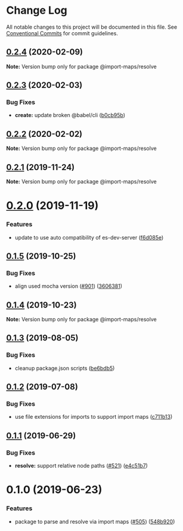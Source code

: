 # Change Log

All notable changes to this project will be documented in this file.
See [Conventional Commits](https://conventionalcommits.org) for commit guidelines.

## [0.2.4](https://github.com/open-wc/open-wc/compare/@import-maps/resolve@0.2.3...@import-maps/resolve@0.2.4) (2020-02-09)

**Note:** Version bump only for package @import-maps/resolve





## [0.2.3](https://github.com/open-wc/open-wc/compare/@import-maps/resolve@0.2.2...@import-maps/resolve@0.2.3) (2020-02-03)


### Bug Fixes

* **create:** update broken @babel/cli ([b0cb95b](https://github.com/open-wc/open-wc/commit/b0cb95b650e3aae3d04ddf1879b5eec62abe7d00))





## [0.2.2](https://github.com/open-wc/open-wc/compare/@import-maps/resolve@0.2.1...@import-maps/resolve@0.2.2) (2020-02-02)

**Note:** Version bump only for package @import-maps/resolve





## [0.2.1](https://github.com/open-wc/open-wc/compare/@import-maps/resolve@0.2.0...@import-maps/resolve@0.2.1) (2019-11-24)

**Note:** Version bump only for package @import-maps/resolve





# [0.2.0](https://github.com/open-wc/open-wc/compare/@import-maps/resolve@0.1.5...@import-maps/resolve@0.2.0) (2019-11-19)


### Features

* update to use auto compatibility of es-dev-server ([f6d085e](https://github.com/open-wc/open-wc/commit/f6d085eda5a05391d1a464b9e49222c78194b0d9))





## [0.1.5](https://github.com/open-wc/open-wc/compare/@import-maps/resolve@0.1.4...@import-maps/resolve@0.1.5) (2019-10-25)


### Bug Fixes

* align used mocha version ([#901](https://github.com/open-wc/open-wc/issues/901)) ([3606381](https://github.com/open-wc/open-wc/commit/3606381))





## [0.1.4](https://github.com/open-wc/open-wc/compare/@import-maps/resolve@0.1.3...@import-maps/resolve@0.1.4) (2019-10-23)

**Note:** Version bump only for package @import-maps/resolve





## [0.1.3](https://github.com/open-wc/open-wc/compare/@import-maps/resolve@0.1.2...@import-maps/resolve@0.1.3) (2019-08-05)


### Bug Fixes

* cleanup package.json scripts ([be6bdb5](https://github.com/open-wc/open-wc/commit/be6bdb5))





## [0.1.2](https://github.com/open-wc/open-wc/compare/@import-maps/resolve@0.1.1...@import-maps/resolve@0.1.2) (2019-07-08)


### Bug Fixes

* use file extensions for imports to support import maps ([c711b13](https://github.com/open-wc/open-wc/commit/c711b13))





## [0.1.1](https://github.com/open-wc/open-wc/compare/@import-maps/resolve@0.1.0...@import-maps/resolve@0.1.1) (2019-06-29)


### Bug Fixes

* **resolve:** support relative node paths ([#521](https://github.com/open-wc/open-wc/issues/521)) ([e4c51b7](https://github.com/open-wc/open-wc/commit/e4c51b7))





# 0.1.0 (2019-06-23)


### Features

* package to parse and resolve via import maps ([#505](https://github.com/open-wc/open-wc/issues/505)) ([548b920](https://github.com/open-wc/open-wc/commit/548b920))
